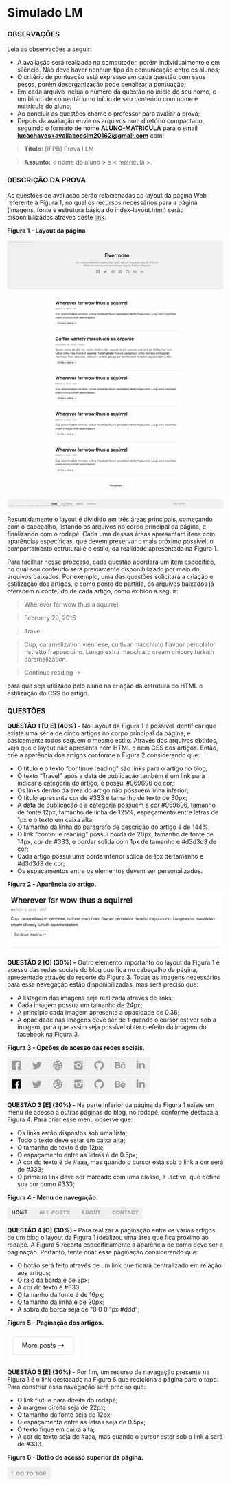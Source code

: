 # Simulado LM

### OBSERVAÇÕES

Leia as observações a seguir:

* A avaliação será realizada no computador, porém individualmente e em silêncio. Não deve haver nenhum tipo de comunicação entre os alunos;
* O critério de pontuação está expresso em cada questão com seus pesos, porém desorganização pode penalizar a pontuação;
* Em cada arquivo inclua o número da questão no início do seu nome, e um bloco de comentário no início de seu conteúdo com nome e matrícula do aluno;
* Ao concluir as questões chame o professor para avaliar a prova;
* Depois da avaliação envie os arquivos num diretório compactado, seguindo o formato de nome **ALUNO-MATRICULA** para o email **lucachaves+avaliacoeslm20162@gmail.com** com:

> **Título:** [IFPB] Prova I LM

> **Assunto:** < nome do aluno > e < matrícula >.

### DESCRIÇÃO DA PROVA

As questões de avaliação serão relacionadas ao layout da página Web referente à Figura 1, no qual os recursos necessários para a página (imagens, fonte e estrutura básica do index-layout.html) serão disponibilizados através deste [link](https://github.com/ifpb/lm/blob/master/classroom/css/layout/blog/blog2/).

**Figura 1 - Layout da página**

![Layout da página](img/blog.jpg)

Resumidamente o layout é dividido em três áreas principais, começando com o cabeçalho, listando os arquivos no corpo principal da página, e finalizando com o rodapé. Cada uma dessas áreas apresentam itens com aparências específicas, que devem preservar o mais próximo possível, o comportamento  estrutural e o estilo, da realidade apresentada na Figura 1.

Para facilitar nesse processo, cada questão abordará um item específico, no qual seu conteúdo será previamente disponibilizado por meio do arquivos baixados. Por exemplo, uma das questões solicitará a criação e estilização dos artigos, e como ponto de partida, os arquivos baixados já oferecem o conteúdo de cada artigo, como exibido a seguir:

> Wherever far wow thus a squirrel

> Februery 29, 2016

> Travel

> Cup, caramelization viennese, cultivar macchiato flavour percolator ristretto frappuccino. Lungo extra macchiato cream chicory turkish caramelization.

> Continue reading →

para que seja utilizado pelo aluno na criação da estrutura do HTML e estilização do CSS do artigo.

### QUESTÕES

**QUESTÃO 1 [O,E] (40%) -** No Layout da Figura 1 é possível identificar que existe uma séria de cinco artigos no corpo principal da página, e basicamente todos seguem o mesmo estilo. Através dos arquivos obtidos, veja que o layout não apresenta nem HTML e nem CSS dos artigos. Então, crie a aparência dos artigos conforme a Figura 2 considerando que:

  * O título e o texto “continue reading” são links para o artigo no blog;
  * O texto “Travel” após a data de publicação também é um link para indicar a categoria do artigo, e possui  #969696 de cor;
  * Os links dentro da área do artigo não possuem linha inferior;
  * O título apresenta cor de #333 e tamanho de texto de 30px;
  * A data de publicação e a categoria possuem a cor #969696, tamanho de fonte 12px, tamanho de linha de 125%, espaçamento entre letras de 1px e o texto em caixa alta;
  * O tamanho da linha do parágrafo de descrição do artigo é de 144%;
  * O link “continue reading” possui borda de 20px, tamanho de fonte de 14px, cor de #333, e bordar solida com 1px de tamanho e #d3d3d3 de cor;
  * Cada artigo possui uma borda inferior sólida de 1px de tamanho e #d3d3d3 de cor;
  * Os espaçamentos entre os elementos devem ser personalizados.

**Figura 2 - Aparência do artigo.**

![Aparência do artigo](img/artigo.png)

**QUESTÃO 2 [O] (30%) -** Outro elemento importanto do layout da Figura 1 é acesso das redes sociais do blog que fica no cabeçalho da página, apresentado através do recorte da Figura 3. Todas as imagens necessários para essa nevegação estão disponibilizadas, mas será preciso que:

  * A listagem das imagens seja realizada através de links;
  * Cada imagem possua um tamanho de 24px;
  * A princípio cada imagem apresente a opacidade de 0.36;
  * A opacidade nas imagens deve ser de 1 quando o cursor estiver sob a imagem, para que assim seja possível obter o efeito da imagem do facebook na Figura 3.

**Figura 3 - Opções de acesso das redes sociais.**

![Aparência do artigo](img/social.png)
![Aparência do artigo](img/social-active.png)

**QUESTÃO 3 [E] (30%) -** Na parte inferior da página da Figura 1 existe um menu de acesso a outras páginas do blog, no rodapé, conforme destaca a Figura 4. Para criar esse menu observe que:

  * Os links estão dispostos sob uma lista;
  * Todo o texto deve estar em caixa alta;
  * O tamanho de texto é de 12px;
  * O espaçamento entre as letras é de 0.5px;
  * A cor do texto é de #aaa, mas quando o cursor está sob o link a cor será de #333;
  * O primeiro link deve ser marcado com uma classe, a .active, que define sua cor como #333;

**Figura 4 - Menu de navegação.**

![Aparência do artigo](img/menu.png)

**QUESTÃO 4 [O] (30%) -** Para realizar a paginação entre os vários artigos de um blog o layout da Figura 1 idealizou uma área que fica próximo ao rodapé. A Figura 5 recorta especificamente a aparência de como deve ser a paginação. Portanto, tente criar esse paginação considerando que:

  * O botão será feito através de um link que ficará centralizado em relação aos artigos;
  * O raio da borda é de 3px;
  * A cor do texto é #333;
  * O tamanho da fonte é de 16px;
  * O tamanho da linha é de 20px;
  * A sobra da borda sejá de "0 0 0 1px #ddd";

**Figura 5 - Paginação dos artigos.**

![Aparência do artigo](img/pagination.png)

**QUESTÃO 5 [E] (30%) -** Por fim, um recurso de navagação presente na Figura 1 é o link destacado na Figura 6 que rediciona a página para o topo. Para constriur essa navegação será preciso que:

  * O link flutue para direita do rodapé;
  * A margem direita seja de 22px;
  * O tamanho da fonte seja de 12px;
  * O espaçamento entre as letras seja de 0.5px;
  * O texto fique em caixa alta;
  * A cor do texto seja de #aaa, mas quando o cursor ester sob o link a será de #333.

**Figura 6 - Botão de acesso superior da página.**

![Aparência do artigo](img/gototop.png)
